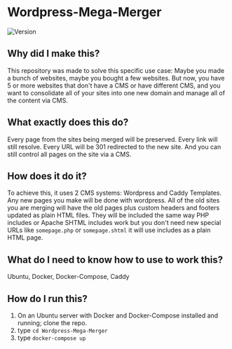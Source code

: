 # Wordpress-Mega-Merger

![Version](https://img.shields.io/github/v/release/ColoradoStark/Wordpress-Mega-Merger)

## Why did I make this?

This repository was made to solve this specific use case:  Maybe you made a bunch of websites, maybe you bought a few websites.  But now, you have 5 or more websites that don't have a CMS or have different CMS, and you want to consolidate all of your sites into one new domain and manage all of the content via CMS.  

## What exactly does this do?

Every page from the sites being merged will be preserved. Every link will still resolve.  Every URL will be 301 redirected to the new site. And you can still control all pages on the site via a CMS. 

## How does it do it?

To achieve this, it uses 2 CMS systems: Wordpress and Caddy Templates.  Any new pages you make will be done with wordpress.  All of the old sites you are merging will have the old pages plus custom headers and footers updated as plain HTML files.  They will be included the same way PHP includes or Apache SHTML includes work but you don't need new special URLs like `somepage.php` or `somepage.shtml` it will use includes as a plain HTML page.

## What do I need to know how to use to work this?
Ubuntu, Docker, Docker-Compose, Caddy

## How do I run this?
1. On an Ubuntu server with Docker and Docker-Compose installed and running; clone the repo.
2. type `cd Wordpress-Mega-Merger`
3. type `docker-compose up`


